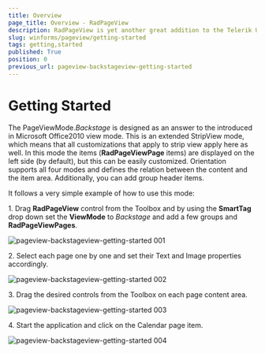 ```yaml
---
title: Overview
page_title: Overview - RadPageView
description: RadPageView is yet another great addition to the Telerik UI for WinForms suite. As the name implies, this control layouts pages of subcontrols in different views.
slug: winforms/pageview/getting-started
tags: getting,started
published: True
position: 0
previous_url: pageview-backstageview-getting-started
---
```


# Getting Started
 
The PageViewMode.*Backstage* is designed as an answer to the introduced in Microsoft Office2010 view mode. This is an extended StripView mode, which means that all customizations that apply to strip view apply here as well. In this mode the items (**RadPageViewPage** items) are displayed on the left side (by default), but this can be easily customized. Orientation supports all four modes and defines the relation between the content and the item area.  Additionally, you can add group header items.

It follows a very simple example of how to use this mode:

1\. Drag **RadPageView** control from the Toolbox and by using the **SmartTag** drop down set the **ViewMode** to *Backstage* and add a few groups and **RadPageViewPages**.

![pageview-backstageview-getting-started 001](images/pageview-backstageview-getting-started001.png)

2\. Select each page one by one and set their Text and Image properties accordingly.

![pageview-backstageview-getting-started 002](images/pageview-backstageview-getting-started002.png)

3\. Drag the desired controls from the Toolbox on each page content area.

![pageview-backstageview-getting-started 003](images/pageview-backstageview-getting-started003.png)

4\. Start the application and click on the Calendar page item.

![pageview-backstageview-getting-started 004](images/pageview-backstageview-getting-started004.png)
